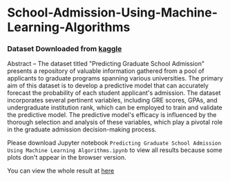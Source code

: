 # School-Admission-Using-Machine-Learning-Algorithms

### Dataset Downloaded from [kaggle](https://www.kaggle.com/datasets/mohansacharya/graduate-admissions)

Abstract – The dataset titled "Predicting Graduate School Admission" presents a repository of valuable information gathered from a pool of applicants to graduate programs spanning various universities. The primary aim of this dataset is to develop a predictive model that can accurately forecast the probability of each student applicant's admission. The dataset incorporates several pertinent variables, including GRE scores, GPAs, and undergraduate institution rank, which can be employed to train and validate the predictive model. The predictive model's efficacy is influenced by the thorough selection and analysis of these variables, which play a pivotal role in the graduate admission decision-making process.

Please download Jupyter notebook `Predicting Graduate School Admission Using Machine Learning Algorithms.ipynb` to view all results because some plots don't appear in the browser version.

You can view the whole result at [here](https://github.com/CompuSalle/School-Admission-Using-Machine-Learning-Algorithms/blob/main/screencapture-Machine-Learning-Algorithms-ipynb.pdf)
